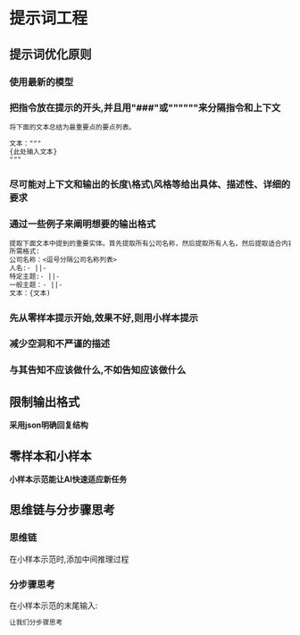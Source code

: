 # 提示词工程

## 提示词优化原则

### 使用最新的模型

### 把指令放在提示的开头,并且用"###"或""""""来分隔指令和上下文

``` txt
将下面的文本总结为最重要点的要点列表。

文本："""
{此处输入文本}
"""
```

### 尽可能对上下文和输出的长度\格式\风格等给出具体、描述性、详细的要求

### 通过一些例子来阐明想要的输出格式

```txt
提取下面文本中提到的重要实体。首先提取所有公司名称，然后提取所有人名，然后提取适合内容的特定主题，最后提取一般总体主题  
所需格式:
公司名称：<逗号分隔公司名称列表>
人名:- ||-
特定主题:- ||-
一般主题：- ||-  
文本：{文本)   
```

### 先从零样本提示开始,效果不好,则用小样本提示

### 减少空洞和不严谨的描述

### 与其告知不应该做什么,不如告知应该做什么

## 限制输出格式

**采用json明确回复结构**

## 零样本和小样本

**小样本示范能让AI快速适应新任务**

## 思维链与分步骤思考

### 思维链

在小样本示范时,添加中间推理过程

### 分步骤思考

在小样本示范的末尾输入:
```txt
让我们分步骤思考
```









